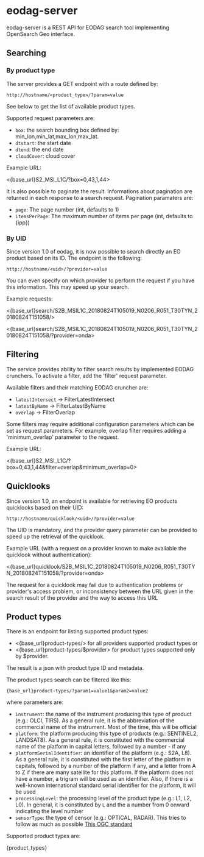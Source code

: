 # eodag-server

eodag-server is a REST API for EODAG search tool implementing OpenSearch Geo interface.


## Searching

### By product type

The server provides a GET endpoint with a route defined by:

```
http://hostname/<product_type>/?param=value
```

See below to get the list of available product types.

Supported request parameters are:

* `box`: the search bounding box defined by: min_lon,min_lat,max_lon,max_lat.
* `dtstart`: the start date
* `dtend`: the end date
* `cloudCover`: cloud cover

Example URL:

<{base_url}S2_MSI_L1C/?box=0,43,1,44>

It is also possible to paginate the result. Informations about pagination are returned in each response to a search
request. Pagination paramaters are:

* `page`: The page number (int, defaults to 1)
* `itemsPerPage`: The maximum number of items per page (int, defaults to {ipp})

### By UID

Since version 1.0 of eodag, it is now possible to search directly an EO product based on its
ID. The endpoint is the following:

```
http://hostname/<uid>/?provider=value
```

You can even specify on which provider to perform the request if you have this information.
This may speed up your search.

Example requests:

<{base_url}search/S2B_MSIL1C_20180824T105019_N0206_R051_T30TYN_20180824T151058/>

<{base_url}search/S2B_MSIL1C_20180824T105019_N0206_R051_T30TYN_20180824T151058/?provider=onda>

## Filtering

The service provides ability to filter search results by implemented EODAG crunchers.
To activate a filter, add the 'filter' request parameter.

Available filters and their matching EODAG cruncher are:

* `latestIntersect` -> FilterLatestIntersect
* `latestByName` -> FilterLatestByName
* `overlap` -> FilterOverlap

Some filters may require additional configuration parameters
which can be set as request parameters.
For example, overlap filter requires adding a 'minimum_overlap' parameter to the request.

Example URL:

<{base_url}S2_MSI_L1C/?box=0,43,1,44&filter=overlap&minimum_overlap=0>

## Quicklooks

Since version 1.0, an endpoint is available for retrieving EO products quicklooks based on
their UID:

```
http://hostname/quicklook/<uid>/?provider=value
```

The UID is mandatory, and the provider query parameter can be provided to speed up the
retrieval of the quicklook.

Example URL (with a request on a provider known to make available the quicklook without authentication):

<{base_url}quicklook/S2B_MSIL1C_20180824T105019_N0206_R051_T30TYN_20180824T151058/?provider=onda>

The request for a quicklook may fail due to authentication problems or provider's access problem, or inconsistency
between the URL given in the search result of the provider and the way to access this URL

## Product types

There is an endpoint for listing supported product types:

* <{base_url}product-types/> for all providers supported product types or
* <{base_url}product-types/$provider> for product types supported only by $provider.

The result is a json with product type ID and metadata.

The product types search can be filtered like this:

```
{base_url}product-types/?param1=value1&param2=value2
```

where parameters are:

* `instrument`: the name of the instrument producing this type of product (e.g.: OLCI, TIRS). As a general rule, it is
  the abbreviation of the commercial name of the instrument. Most of the time, this will be official
* `platform`: the platform producing this type of products (e.g.: SENTINEL2, LANDSAT8). As a general rule, it is
  constituted with the commercial name of the platform in capital letters, followed by a number - if any
* `platformSerialIdentifier`: an identifier of the platform (e.g.: S2A, L8). As a general rule, it is constituted with
  the first letter of the platform in capitals, followed by a number of the platform if any, and a letter from A to Z
  if there are many satellite for this platform. If the platform does not have a number, a trigram will be used as an
  identifier. Also, if there is a well-known international standard serial identifier for the platform, it will be used
* `processingLevel`: the processing level of the product type (e.g.: L1, L2, L0). In general, it is constituted by `L`
  and the a number from 0 onward indicating the level number
* `sensorType`: the type of censor (e.g.: OPTICAL, RADAR). This tries to follow as much as possible
  [This OGC standard](https://www.opengeospatial.org/standards/cat2eoext4ebrim)

Supported product types are:

{product_types}
